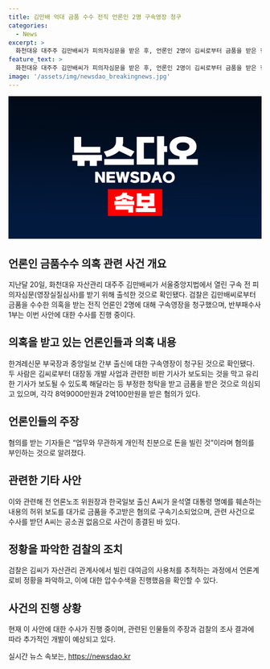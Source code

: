 ```yaml
---
title: 김만배 억대 금품 수수 전직 언론인 2명 구속영장 청구
categories:
  - News
excerpt: >
  화천대유 대주주 김만배씨가 피의자심문을 받은 후, 언론인 2명이 김씨로부터 금품을 받은 혐의로 구속영장을 청구받았다. 유리한 기사를 보도하고 비판 기사를 막기 위해 부정한 청탁을 받은 혐의로 석씨는 8억9000만원, 조씨는 2억100만원을 받았다. 또한 김씨의 로비 정황 파악을 위한 압수수색이 진행되었고, 혐의를 부인하는 기자들도 있다. 이와 관련해 한 언론인의 사망과 신학림 전 언론노조 위원장의 구속기소로 사건이 계속 수사되고 있다. (150자)
feature_text: >
  화천대유 대주주 김만배씨가 피의자심문을 받은 후, 언론인 2명이 김씨로부터 금품을 받은 혐의로 구속영장을 청구받았다. 유리한 기사를 보도하고 비판 기사를 막기 위해 부정한 청탁을 받은 혐의로 석씨는 8억9000만원, 조씨는 2억100만원을 받았다. 또한 김씨의 로비 정황 파악을 위한 압수수색이 진행되었고, 혐의를 부인하는 기자들도 있다. 이와 관련해 한 언론인의 사망과 신학림 전 언론노조 위원장의 구속기소로 사건이 계속 수사되고 있다. (150자)
image: '/assets/img/newsdao_breakingnews.jpg'
---
```


<p><img src="/assets/img/newsdao_breakingnews.jpg" alt="bookingtag 속보" /></p>

<h2 data-ke-size="size26">언론인 금품수수 의혹 관련 사건 개요</h2>

<p data-ke-size="size16">지난달 20일, 화천대유 자산관리 대주주 김만배씨가 서울중앙지법에서 열린 구속 전 피의자심문(영장실질심사)를 받기 위해 출석한 것으로 확인됐다. 검찰은 김만배씨로부터 금품을 수수한 의혹을 받는 전직 언론인 2명에 대해 구속영장을 청구했으며, 반부패수사1부는 이번 사안에 대한 수사를 진행 중이다.</p>

<h2 data-ke-size="size26">의혹을 받고 있는 언론인들과 의혹 내용</h2>

<p data-ke-size="size16">한겨레신문 부국장과 중앙일보 간부 출신에 대한 구속영장이 청구된 것으로 확인됐다. 두 사람은 김씨로부터 대장동 개발 사업과 관련한 비판 기사가 보도되는 것을 막고 유리한 기사가 보도될 수 있도록 해달라는 등 부정한 청탁을 받고 금품을 받은 것으로 의심되고 있으며, 각각 8억9000만원과 2억100만원을 받은 혐의가 있다.</p>

<h2 data-ke-size="size26">언론인들의 주장</h2>

<p data-ke-size="size16">혐의를 받는 기자들은 “업무와 무관하게 개인적 친분으로 돈을 빌린 것”이라며 혐의를 부인하는 것으로 알려졌다.</p>

<h2 data-ke-size="size26">관련한 기타 사안</h2>

<p data-ke-size="size16">이와 관련해 전 언론노조 위원장과 한국일보 출신 A씨가 윤석열 대통령 명예를 훼손하는 내용의 허위 보도를 대가로 금품을 주고받은 혐의로 구속기소되었으며, 관련 사건으로 수사를 받던 A씨는 공소권 없음으로 사건이 종결된 바 있다.</p>

<h2 data-ke-size="size26">정황을 파악한 검찰의 조치</h2>

<p data-ke-size="size16">검찰은 김씨가 자산관리 관계사에서 빌린 대여금의 사용처를 추적하는 과정에서 언론계 로비 정황을 파악하고, 이에 대한 압수수색을 진행했음을 확인할 수 있다.</p>

<h2 data-ke-size="size26">사건의 진행 상황</h2>

<p data-ke-size="size16">현재 이 사안에 대한 수사가 진행 중이며, 관련된 인물들의 주장과 검찰의 조사 결과에 따라 추가적인 개발이 예상되고 있다.</p>
실시간 뉴스 속보는, <a href="https://newsdao.kr" rel="dofollow">https://newsdao.kr</a>


